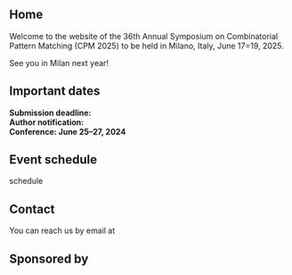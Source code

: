 ## Home

Welcome to the website of the 36th Annual Symposium on Combinatorial Pattern Matching (CPM 2025) to be held in Milano, Italy, June 17=19, 2025.

See you in Milan next year!


## Important dates

**Submission deadline:**   
**Author notification:**   
**Conference: June 25–27, 2024**  

## Event schedule
schedule

## Contact

You can reach us by email at 

## Sponsored by
